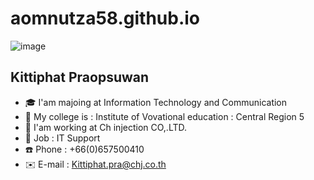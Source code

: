 # aomnutza58.github.io

![image](https://github.com/aomnutza58/aomnutza58.github.io/assets/86311377/1d794d36-afd9-4afa-975f-627c93cb0186)


## Kittiphat Praopsuwan
+ 🎓 I'am majoing at Information Technology and Communication
+ 🏫 My college is : Institute of Vovational education : Central Region 5
+ 🏢 I'am working at Ch injection CO,.LTD.
+ 💼 Job : IT Support
+ ☎️ Phone : +66(0)657500410
+ ✉️ E-mail : Kittiphat.pra@chj.co.th 
